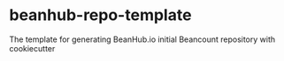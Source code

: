 # beanhub-repo-template
The template for generating BeanHub.io initial Beancount repository with cookiecutter
